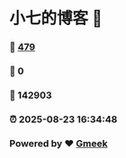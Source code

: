 # 小七的博客 :link:  
### :page_facing_up: [479](/tag.html) 
### :speech_balloon: 0 
### :hibiscus: 142903 
### :alarm_clock: 2025-08-23 16:34:48 
### Powered by :heart: [Gmeek](https://github.com/Meekdai/Gmeek)
